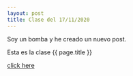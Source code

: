 ```yaml
---
layout: post
title: Clase del 17/11/2020
---
```


Soy un bomba y he creado un nuevo post.

Esta es la clase {{ page.title }}

[click here](does-not-exist.md)